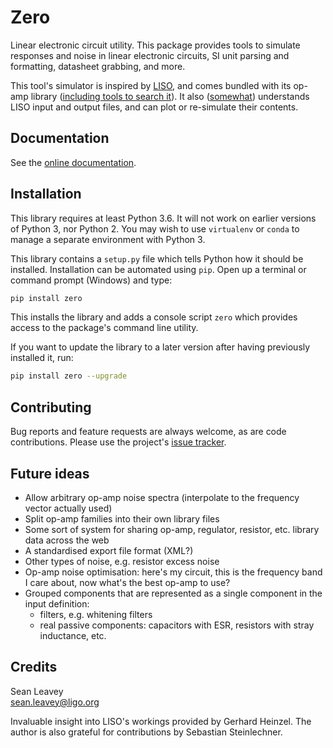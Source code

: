 # Zero
Linear electronic circuit utility. This package provides tools to simulate responses and noise in
linear electronic circuits, SI unit parsing and formatting, datasheet grabbing, and more.

This tool's simulator is inspired by [LISO](https://wiki.projekt.uni-hannover.de/aei-geo-q/start/software/liso),
and comes bundled with its op-amp library ([including tools to search it](https://docs.ligo.org/sean-leavey/zero/cli/library.html#search-queries)).
It also ([somewhat](https://docs.ligo.org/sean-leavey/zero/liso/input.html#known-incompatibilities))
understands LISO input and output files, and can plot or re-simulate their contents.

## Documentation
See the [online documentation](https://docs.ligo.org/sean-leavey/zero/).

## Installation
This library requires at least Python 3.6. It will not work on earlier versions of Python 3, nor
Python 2. You may wish to use `virtualenv` or `conda` to manage a separate environment with Python
3.

This library contains a `setup.py` file which tells Python how it should be installed. Installation
can be automated using `pip`. Open up a terminal or command prompt (Windows) and type:
```bash
pip install zero
```
This installs the library and adds a console script `zero` which provides access to the package's
command line utility.

If you want to update the library to a later version after having previously installed it, run:
```bash
pip install zero --upgrade
```

## Contributing
Bug reports and feature requests are always welcome, as are code contributions. Please use the
project's [issue tracker](https://git.ligo.org/sean-leavey/zero/issues).

## Future ideas
  - Allow arbitrary op-amp noise spectra (interpolate to the frequency vector actually used)
  - Split op-amp families into their own library files
  - Some sort of system for sharing op-amp, regulator, resistor, etc. library data across the web
  - A standardised export file format (XML?)
  - Other types of noise, e.g. resistor excess noise
  - Op-amp noise optimisation: here's my circuit, this is the frequency band I care about, now
    what's the best op-amp to use?
  - Grouped components that are represented as a single component in the input definition:
      - filters, e.g. whitening filters
      - real passive components: capacitors with ESR, resistors with stray inductance, etc.

## Credits
Sean Leavey  
<sean.leavey@ligo.org>

Invaluable insight into LISO's workings provided by Gerhard Heinzel. The author is also grateful for
contributions by Sebastian Steinlechner.
